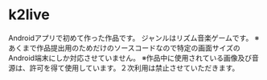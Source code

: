 # k2live
Androidアプリで初めて作った作品です。
ジャンルはリズム音楽ゲームです。
※あくまで作品提出用のためだけのソースコードなので特定の画面サイズのAndroid端末にしか対応させていません。
※作品中に使用されている画像及び音源は、許可を得て使用しています。２次利用は禁止させていただきます。
